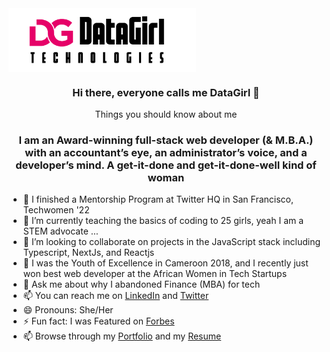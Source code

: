 
<img src="https://github.com/Datagirlcmr/Datagirlcmr/blob/main/Datagirltechlogo.png" width="300" alt="logo" align="center" />

<h3 align="center"> Hi there, everyone calls me DataGirl 👋 </h3>

<p align="center">Things you should know about me </p>

<h3 align="center"> I am an Award-winning full-stack web developer (& M.B.A.) with an accountant’s eye, an administrator’s voice, and a developer’s mind. A get-it-done and get-it-done-well kind of woman</h3>

- 🔭 I finished a Mentorship Program at Twitter HQ in San Francisco, Techwomen '22
- 🌱 I’m currently teaching the basics of coding to 25 girls, yeah I am a STEM advocate ...
- 👯 I’m looking to collaborate on projects in the JavaScript stack including Typescript, NextJs, and Reactjs
- 🤔 I was the Youth of Excellence in Cameroon 2018, and I recently just won best web developer at the African Women in Tech Startups
- 💬 Ask me about why I abandoned Finance (MBA) for tech
- 📫 You can reach me on [LinkedIn](https://www.linkedin.com/in/selmandi/) and [Twitter](https://twitter.com/SelmaNdi)
- 😄 Pronouns: She/Her
- ⚡ Fun fact: I was Featured on [Forbes](https://www.forbes.com/sites/meghanmccormick/2021/07/26/meet-the-25-african-founders-entering-the-future-is-female-pr-mentorship-program/?sh=10339438260a) 
- 📫 Browse through my [Portfolio](https://selmandi.com/) and my [Resume](https://drive.google.com/file/d/1yRg5-XvTINoqe8DD4W6L0edrel6QIrZ4/view?usp=drive_link)
